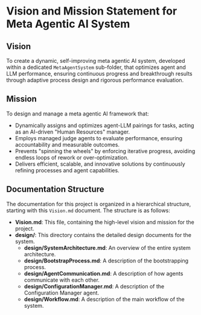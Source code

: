 <!--
This file is intended to be read by the AI agents and not parsed by the agentic system.
-->
# Vision and Mission Statement for Meta Agentic AI System

## Vision
To create a dynamic, self-improving meta agentic AI system, developed within a dedicated `MetaAgentSystem` sub-folder, that optimizes agent and LLM performance, ensuring continuous progress and breakthrough results through adaptive process design and rigorous performance evaluation.

## Mission
To design and manage a meta agentic AI framework that:
- Dynamically assigns and optimizes agent-LLM pairings for tasks, acting as an AI-driven "Human Resources" manager.
- Employs managed judge agents to evaluate performance, ensuring accountability and measurable outcomes.
- Prevents "spinning the wheels" by enforcing iterative progress, avoiding endless loops of rework or over-optimization.
- Delivers efficient, scalable, and innovative solutions by continuously refining processes and agent capabilities.

## Documentation Structure

The documentation for this project is organized in a hierarchical structure, starting with this `Vision.md` document. The structure is as follows:

- **Vision.md**: This file, containing the high-level vision and mission for the project.
- **design/**: This directory contains the detailed design documents for the system.
    - **design/SystemArchitecture.md**: An overview of the entire system architecture.
    - **design/BootstrapProcess.md**: A description of the bootstrapping process.
    - **design/AgentCommunication.md**: A description of how agents communicate with each other.
    - **design/ConfigurationManager.md**: A description of the Configuration Manager agent.
    - **design/Workflow.md**: A description of the main workflow of the system.
